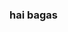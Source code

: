 ### hai bagas

<!--
**liliprn/liliprn** is a ✨ _special_ ✨ repository because its `README.md` (this file) appears on your GitHub profile.

Here are some ideas to get you started:

- 🔭 hai bagas
- 🌱 mau bilang
- 👯 kamu nyebelin banget sih jadi orang
- 🤔 tapi seru juga haha
- 💬 tapi kesel juga loh lama lama
- 📫 jadi pengen ngejitak tapi sayangnya jauh
- 😄 mau kan jadi teman lili?
- ⚡ kalo mau makasih hahaha
-->
